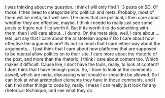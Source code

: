 I was thinking about my question. I think I will only find 1 -3 posts on SO. Of those, I then need to categorize into political and meta. Probably, most of them will be meta, but well see. The ones that are political, I then care about whether they are effective, maybe. I think i needd to really just see some posts to figure out if its worth it. But if its worth it to do something with them, then I will care about... i dunno. 
On the meta side, well, I care about ... lets just say that I care about the aristotelian appeal? Do I care about how effective the arguments are? Its not so much that I care either way about the arguments.... I just think that I care about how platforms that are supposed to be nuetral allow politics on to their site. I care more about the rhetoric of the post, and more than the rhetoric, I think I care about content too. Which makes it difficult. Cause like, I dont have the tools, really, to look at content? I dont think that I have enough posts. So, I have to look at the comments aswell, which are meta, discussing what should or shouldnt be allowed. So I can look at what aristotelian elements they have in those comments, and I can find other things to code by, really. I mean I can really just look for any rhetorical technique, and see what they do